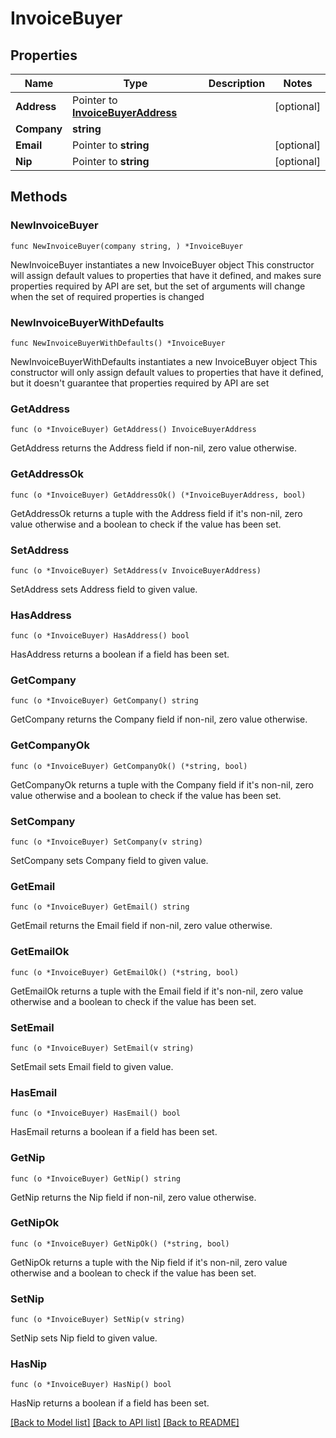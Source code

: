 # InvoiceBuyer

## Properties

Name | Type | Description | Notes
------------ | ------------- | ------------- | -------------
**Address** | Pointer to [**InvoiceBuyerAddress**](InvoiceBuyerAddress.md) |  | [optional] 
**Company** | **string** |  | 
**Email** | Pointer to **string** |  | [optional] 
**Nip** | Pointer to **string** |  | [optional] 

## Methods

### NewInvoiceBuyer

`func NewInvoiceBuyer(company string, ) *InvoiceBuyer`

NewInvoiceBuyer instantiates a new InvoiceBuyer object
This constructor will assign default values to properties that have it defined,
and makes sure properties required by API are set, but the set of arguments
will change when the set of required properties is changed

### NewInvoiceBuyerWithDefaults

`func NewInvoiceBuyerWithDefaults() *InvoiceBuyer`

NewInvoiceBuyerWithDefaults instantiates a new InvoiceBuyer object
This constructor will only assign default values to properties that have it defined,
but it doesn't guarantee that properties required by API are set

### GetAddress

`func (o *InvoiceBuyer) GetAddress() InvoiceBuyerAddress`

GetAddress returns the Address field if non-nil, zero value otherwise.

### GetAddressOk

`func (o *InvoiceBuyer) GetAddressOk() (*InvoiceBuyerAddress, bool)`

GetAddressOk returns a tuple with the Address field if it's non-nil, zero value otherwise
and a boolean to check if the value has been set.

### SetAddress

`func (o *InvoiceBuyer) SetAddress(v InvoiceBuyerAddress)`

SetAddress sets Address field to given value.

### HasAddress

`func (o *InvoiceBuyer) HasAddress() bool`

HasAddress returns a boolean if a field has been set.

### GetCompany

`func (o *InvoiceBuyer) GetCompany() string`

GetCompany returns the Company field if non-nil, zero value otherwise.

### GetCompanyOk

`func (o *InvoiceBuyer) GetCompanyOk() (*string, bool)`

GetCompanyOk returns a tuple with the Company field if it's non-nil, zero value otherwise
and a boolean to check if the value has been set.

### SetCompany

`func (o *InvoiceBuyer) SetCompany(v string)`

SetCompany sets Company field to given value.


### GetEmail

`func (o *InvoiceBuyer) GetEmail() string`

GetEmail returns the Email field if non-nil, zero value otherwise.

### GetEmailOk

`func (o *InvoiceBuyer) GetEmailOk() (*string, bool)`

GetEmailOk returns a tuple with the Email field if it's non-nil, zero value otherwise
and a boolean to check if the value has been set.

### SetEmail

`func (o *InvoiceBuyer) SetEmail(v string)`

SetEmail sets Email field to given value.

### HasEmail

`func (o *InvoiceBuyer) HasEmail() bool`

HasEmail returns a boolean if a field has been set.

### GetNip

`func (o *InvoiceBuyer) GetNip() string`

GetNip returns the Nip field if non-nil, zero value otherwise.

### GetNipOk

`func (o *InvoiceBuyer) GetNipOk() (*string, bool)`

GetNipOk returns a tuple with the Nip field if it's non-nil, zero value otherwise
and a boolean to check if the value has been set.

### SetNip

`func (o *InvoiceBuyer) SetNip(v string)`

SetNip sets Nip field to given value.

### HasNip

`func (o *InvoiceBuyer) HasNip() bool`

HasNip returns a boolean if a field has been set.


[[Back to Model list]](../README.md#documentation-for-models) [[Back to API list]](../README.md#documentation-for-api-endpoints) [[Back to README]](../README.md)


